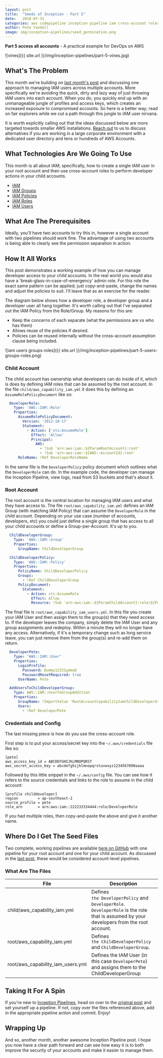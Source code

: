 ```yaml
---
layout: post
title:  "Seeds of Inception - Part 5"
date:   2018-07-31
categories: aws codepipeline inception pipeline iam cross-account roles users groups
author: Pete Yandell
image: img/inception-pipelines/seed_germination.png
---
```


**Part 5 access all accounts** - A practical example for DevOps on AWS

![vines]({{ site.url }}/img/inception-pipelines/part-5-vines.jpg)

## What's The Problem

This month we're building on [last month's post](https://mechanicalrock.github.io//aws/continuous/deployment/codepipeline/codebuild/inception/pipeline/2018/06/25/inception-pipelines-pt4) and discussing one approach to managing IAM users across multiple accounts. More specifically we're avoiding the quick, dirty and lazy way of just throwing IAM users into each account. When you do, you quickly end up with an unmanageable jungle of profiles and access keys, which creates an increased exposure to compromised accounts. So here is a better way; read on fair explorers while we cut a path through this jungle to IAM user nirvana.

It is worth explicitly calling out that the ideas discussed below are more targeted towards smaller AWS installations. [Reach out](https://www.mechanicalrock.io/#/contact-us) to us to discuss alternatives if you are working in a large corporate environment with a dedicated user directory and tens or hundreds of AWS Accounts.

## What Technologies Are We Going To Use

This month is all about IAM; specifically, how to create a single IAM user in your root account and then use cross-account roles to perform developer actions in your child accounts.

* [IAM](https://aws.amazon.com/iam/)
* [IAM Groups](https://docs.aws.amazon.com/IAM/latest/UserGuide/id_groups.html)
* [IAM Policies](https://docs.aws.amazon.com/IAM/latest/UserGuide/introduction_access-management.html)
* [IAM Roles](https://docs.aws.amazon.com/IAM/latest/UserGuide/id_roles.html)
* [IAM Users](https://docs.aws.amazon.com/IAM/latest/UserGuide/id_users.html)

## What Are The Prerequisites

Ideally, you'll have two accounts to try this in, however a single account with two pipelines should work fine. The advantage of using two accounts is being able to clearly see the permission separation in action.

## How It All Works

This post demonstrates a working example of how you can manage developer access to your child accounts. In the real world you would also have a 'break-glass-in-case-of-emergency' admin role. For this role the exact same pattern can be applied; just copy-and-paste, change the names and adjust the policies to suit. I'll leave that as an exercise for the reader.

The diagram below shows how a developer role, a developer group and a developer user all hang together. It's worth calling out that I've separated out the IAM Policy from the Role/Group. My reasons for this are:

* Keep the concerns of each separate (what the permissions are vs who has them)
* Allows reuse of the policies if desired.
* Policies can be reused internally without the cross-account assumption clause being included.

![iam users groups roles]({{ site.url }}/img/inception-pipelines/part-5-users-groups-roles.png)

### Child Account

The child account has ownership what developers can do inside of it, which is does by defining IAM roles that can be assumed by the root account. In the file `child/aws_capability_iam.yml` it does this by defining an `AssumeRolePolicyDocument` like so:

```yaml
  DeveloperRole:
    Type: 'AWS::IAM::Role'
    Properties:
      AssumeRolePolicyDocument:
        Version: '2012-10-17'
        Statement:
          - Action: ['sts:AssumeRole']
            Effect: 'Allow'
            Principal:
              AWS:
                - !Sub 'arn:aws:iam::${ParamRootAccount}:root'
                - !Sub 'arn:aws:iam::${AWS::AccountId}:root'
      RoleName: !Ref DeveloperRoleName
```

In the same file is the `DeveloperPolicy` policy document which outlines what the `DeveloperRole` can do. In the example code, the developer can manage the Inception Pipeline, view logs, read from S3 buckets and that's about it.

### Root Account

The root account is the central location for managing IAM users and what they have access to. The file `root/aws_capability_iam.yml` defines an IAM Group (with matching IAM Policy) that can assume the `DeveloperRole` in the child account. Depending on your use case (number of accounts, developers, etc) you could just define a single group that has access to all your child accounts or define a Group-per-Account. It's up to you.

```yaml
  ChildDeveloperGroup:
    Type: 'AWS::IAM::Group'
    Properties:
      GroupName: ChildDeveloperGroup

  ChildDeveloperPolicy:
    Type: 'AWS::IAM::Policy'
    Properties:
      PolicyName: ChildDeveloperPolicy
      Groups:
        - !Ref ChildDeveloperGroup
      PolicyDocument:
        Statement:
          - Action: sts:AssumeRole
            Effect: Allow
            Resource: !Sub 'arn:aws:iam::${ParamChildAccount}:role/${ParamChildAccountRoleName}'
```

The final file is `root/aws_capability_iam_users.yml`. In this file you create your IAM User and then assign them to the group(s) that they need access to. If the developer leaves the company, simply delete the IAM User and any group assignments and redeploy. Within a minute they will no longer have any access. Alternatively, if it's a temporary change such as long service leave, you can just remove them from the group(s) and re-add them on return.

```yaml
  DeveloperPete:
    Type: "AWS::IAM::User"
    Properties:
      LoginProfile:
        Password: Dummy12321ymmuD
        PasswordResetRequired: true
      UserName: Pete

  AddUsersToChildDeveloperGroup:
    Type: AWS::IAM::UserToGroupAddition
    Properties:
      GroupName: !ImportValue 'RootAccountCapabilityIamChildDeveloperGroupName'
      Users:
        - !Ref DeveloperPete
```

### Credentials and Config

The last missing piece is how do you use the cross-account role.

First step is to put your access/secret key into the `~/.aws/credentials` file like so:

```test
[pete]
aws_access_key_id = ABCDEFGHIJKLMNOPQRST
aws_secret_access_key = abcdefghijklmnopqrstuvwxyz1234567890aaaa
```

Followed by this little snippet in the `~/.aws/config` file. You can see how it refers to the source credentials and links to the role to assume in the child account:

```text
[profile childdeveloper]
region         = ap-southeast-2
source_profile = pete
role_arn       = arn:aws:iam::222233334444:role/DeveloperRole
```

If you had multiple roles, then copy-and-paste the above and give it another name.

## Where Do I Get The Seed Files

Two complete, working pipelines are available [here on GitHub](https://github.com/MechanicalRock/InceptionPipeline/tree/post/part-5) with one pipeline for your root account and one for your child account. As discussed in the [last post](https://mechanicalrock.github.io//aws/continuous/deployment/codepipeline/codebuild/inception/pipeline/2018/06/25/inception-pipelines-pt4), these would be considered account-level pipelines.

### What Are The Files

|File|Description|
|----|-----------|
|child/aws_capability_iam.yml | Defines `the DeveloperPolicy` and `DeveloperRole`. `DeveloperRole` is the role that is assumed by your developers from the root account.|
|root/aws_capability_iam.yml | Defines `the ChildDeveloperPolicy` and `ChildDeveloperGroup`.|
|root/aws_capability_iam_users.yml | Defines the IAM User (in this case `DeveloperPete`) and assigns them to the ChildDeveloperGroup|

## Taking It For A Spin

If you're new to [Inception Pipelines](https://mechanicalrock.github.io//aws/continuous/deployment/2018/03/01/inception-pipelines-pt1), head on over to the [original post](https://mechanicalrock.github.io//aws/continuous/deployment/2018/03/01/inception-pipelines-pt1) and set yourself up a pipeline. If not, copy over the files referenced above, add in the appropriate pipeline action and commit. Enjoy!

## Wrapping Up

And so, another month, another awesome Inception Pipeline post. I hope you now have a clear path forward and can see how easy it is to both improve the security of your accounts and make it easier to manage them.

